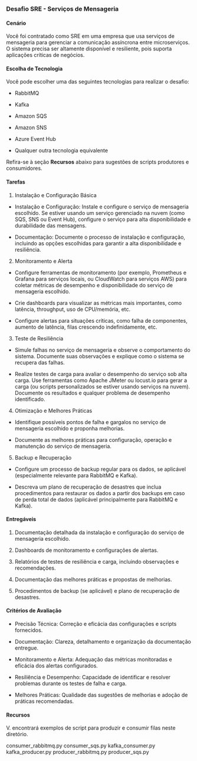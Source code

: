 ### Desafio SRE - Serviços de Mensageria

#### Cenário

Você foi contratado como SRE em uma empresa que usa serviços de mensageria para gerenciar a comunicação assíncrona entre microserviços. O sistema precisa ser altamente disponível e resiliente, pois suporta aplicações críticas de negócios.

#### Escolha de Tecnologia

Você pode escolher uma das seguintes tecnologias para realizar o desafio:

-   RabbitMQ

-   Kafka

-   Amazon SQS

-   Amazon SNS

-   Azure Event Hub

-   Qualquer outra tecnologia equivalente

Refira-se à seção **Recursos** abaixo para sugestões de scripts produtores e consumidores.

#### Tarefas

1.  Instalação e Configuração Básica

-   Instalação e Configuração: Instale e configure o serviço de mensageria escolhido. Se estiver usando um serviço gerenciado na nuvem (como SQS, SNS ou Event Hub), configure o serviço para alta disponibilidade e durabilidade das mensagens.

-   Documentação: Documente o processo de instalação e configuração, incluindo as opções escolhidas para garantir a alta disponibilidade e resiliência.

2.  Monitoramento e Alerta

-   Configure ferramentas de monitoramento (por exemplo, Prometheus e Grafana para serviços locais, ou CloudWatch para serviços AWS) para coletar métricas de desempenho e disponibilidade do serviço de mensageria escolhido.

-   Crie dashboards para visualizar as métricas mais importantes, como latência, throughput, uso de CPU/memória, etc.

-   Configure alertas para situações críticas, como falha de componentes, aumento de latência, filas crescendo indefinidamente, etc.

3.  Teste de Resiliência

-   Simule falhas no serviço de mensageria e observe o comportamento do sistema. Documente suas observações e explique como o sistema se recupera das falhas.

-   Realize testes de carga para avaliar o desempenho do serviço sob alta carga. Use ferramentas como Apache JMeter ou locust.io para gerar a carga (ou scripts personalizados se estiver usando serviços na nuvem). Documente os resultados e qualquer problema de desempenho identificado.

4.  Otimização e Melhores Práticas

-   Identifique possíveis pontos de falha e gargalos no serviço de mensageria escolhido e proponha melhorias.

-   Documente as melhores práticas para configuração, operação e manutenção do serviço de mensageria.

5.  Backup e Recuperação

-   Configure um processo de backup regular para os dados, se aplicável (especialmente relevante para RabbitMQ e Kafka).

-   Descreva um plano de recuperação de desastres que inclua procedimentos para restaurar os dados a partir dos backups em caso de perda total de dados (aplicável principalmente para RabbitMQ e Kafka).

#### Entregáveis

1.  Documentação detalhada da instalação e configuração do serviço de mensageria escolhido.

2.  Dashboards de monitoramento e configurações de alertas.

3.  Relatórios de testes de resiliência e carga, incluindo observações e recomendações.

4.  Documentação das melhores práticas e propostas de melhorias.

5.  Procedimentos de backup (se aplicável) e plano de recuperação de desastres.

#### Critérios de Avaliação

-   Precisão Técnica: Correção e eficácia das configurações e scripts fornecidos.

-   Documentação: Clareza, detalhamento e organização da documentação entregue.

-   Monitoramento e Alerta: Adequação das métricas monitoradas e eficácia dos alertas configurados.

-   Resiliência e Desempenho: Capacidade de identificar e resolver problemas durante os testes de falha e carga.

-   Melhores Práticas: Qualidade das sugestões de melhorias e adoção de práticas recomendadas.

#### Recursos

V. encontrará exemplos de script para produzir e consumir filas neste diretório.

consumer_rabbitmq.py
consumer_sqs.py
kafka_consumer.py
kafka_producer.py
producer_rabbitmq.py
producer_sqs.py
